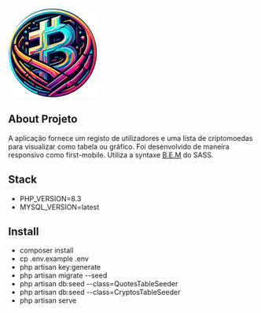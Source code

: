 
<img
  src="/public/imgs/logo.png"
  alt="Alt text"
  title="Optional title"
  width="180"
  style="display: inline-block; margin: 0 auto; max-width: 180px">

## About Projeto

A aplicação fornece um registo de utilizadores e uma lista de criptomoedas para visualizar como tabela ou gráfico.
Foi desenvolvido de maneira responsivo como first-mobile. Utiliza a syntaxe [B.E.M](https://getbem.com/) do SASS. 

## Stack

- PHP_VERSION=8.3
- MYSQL_VERSION=latest

## Install

- composer install
- cp .env.example .env
- php artisan key:generate
- php artisan migrate --seed
- php artisan db:seed --class=QuotesTableSeeder
- php artisan db:seed --class=CryptosTableSeeder
- php artisan serve